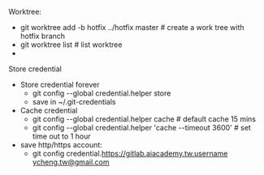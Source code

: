 
Worktree:

* git worktree add -b hotfix ../hotfix master # create a work tree with hotfix branch
* git worktree list # list worktree
* 

Store credential
* Store credential forever
  * git config --global credential.helper store
  * save in ~/.git-credentials
* Cache credential
  * git config --global credential.helper cache # default cache 15 mins
  * git config --global credential.helper 'cache --timeout 3600' # set time out to 1 hour
* save http/https account:
  * git config credential.https://gitlab.aiacademy.tw.username ycheng.tw@gmail.com



